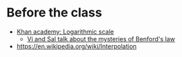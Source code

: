 # Before the class

- [Khan academy: Logarithmic scale](https://www.khanacademy.org/math/algebra2/logarithms-tutorial/logarithmic-scale-patterns/v/logarithmic-scale)
  - [Vi and Sal talk about the mysteries of Benford's law](https://www.khanacademy.org/math/algebra2/logarithms-tutorial/logarithmic-scale-patterns/v/vi-and-sal-talk-about-the-mysteries-of-benford-s-law)
- https://en.wikipedia.org/wiki/Interpolation

